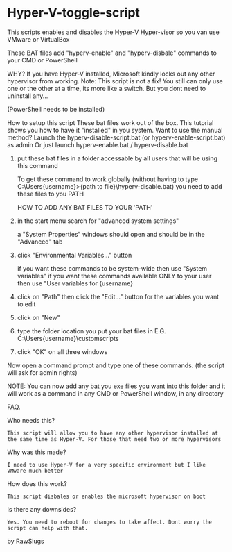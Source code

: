# Hyper-V-toggle-script
This scripts enables and disables the Hyper-V Hyper-visor so you van use VMware or VirtualBox 


These BAT files add "hyperv-enable" and "hyperv-disbale" commands to your CMD or PowerShell


WHY? 
	If you have Hyper-V installed, Microsoft kindly locks out any other hypervisor from working.
Note:
	This script is not a fix! You still can only use one or the other at a time, its more like a switch. But you dont need to uninstall any...



(PowerShell needs to be installed)

How to setup this script
	These bat files work out of the box. This tutorial shows you how to have it "installed" in you system.
Want to use the manual method?
  Launch the hyperv-disable-script.bat (or hyperv-enable-script.bat) as admin
  Or just launch hyperv-enable.bat / hyperv-disable.bat
  
  
  
1. put these bat files in a folder accessable by all users that will be using this command

	To get these command to work globally (without having to type C:\Users\{username}>{path to file}\hyperv-disable.bat) you need to add these files to you PATH

	HOW TO ADD ANY BAT FILES TO YOUR 'PATH'

2. in the start menu search for "advanced system settings"

	a "System Properties" windows should open and should be in the "Advanced" tab

3. click "Environmental Variables..." button

	if you want these commands to be system-wide then use "System variables" 
	if you want these commands available ONLY to your user then use "User variables for {username}

4. click on "Path" then click the "Edit..." button for the variables you want to edit

5. click on "New"

6. type the folder location you put your bat files in E.G. C:\Users\{username}\customscripts 

7. click "OK" on all three windows


Now open a command prompt and type one of these commands. (the script will ask for admin rights)




NOTE: You can now add any bat you exe files you want into this folder and it will work as a command in any CMD or PowerShell window, in any directory





FAQ.

Who needs this?

	This script will allow you to have any other hypervisor installed at the same time as Hyper-V. For those that need two or more hypervisors

Why was this made?

	I need to use Hyper-V for a very specific environment but I like VMware much better

How does this work?

	This script disbales or enables the microsoft hypervisor on boot

Is there any downsides?

	Yes. You need to reboot for changes to take affect. Dont worry the script can help with that.




by RawSlugs
